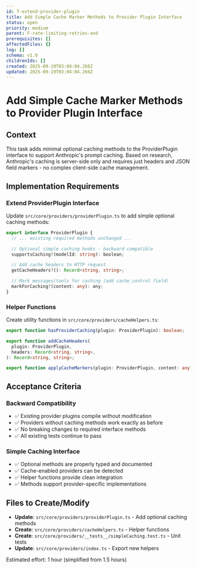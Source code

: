 ```yaml
---
id: T-extend-provider-plugin
title: Add Simple Cache Marker Methods to Provider Plugin Interface
status: open
priority: medium
parent: F-rate-limiting-retries-and
prerequisites: []
affectedFiles: {}
log: []
schema: v1.0
childrenIds: []
created: 2025-09-19T03:04:04.266Z
updated: 2025-09-19T03:04:04.266Z
---
```


# Add Simple Cache Marker Methods to Provider Plugin Interface

## Context

This task adds minimal optional caching methods to the ProviderPlugin interface to support Anthropic's prompt caching. Based on research, Anthropic's caching is server-side only and requires just headers and JSON field markers - no complex client-side cache management.

## Implementation Requirements

### Extend ProviderPlugin Interface

Update `src/core/providers/providerPlugin.ts` to add simple optional caching methods:

```typescript
export interface ProviderPlugin {
  // ... existing required methods unchanged ...

  // Optional simple caching hooks - backward compatible
  supportsCaching?(modelId: string): boolean;

  // Add cache headers to HTTP request
  getCacheHeaders?(): Record<string, string>;

  // Mark messages/tools for caching (add cache_control field)
  markForCaching?(content: any): any;
}
```

### Helper Functions

Create utility functions in `src/core/providers/cacheHelpers.ts`:

```typescript
export function hasProviderCaching(plugin: ProviderPlugin): boolean;

export function addCacheHeaders(
  plugin: ProviderPlugin,
  headers: Record<string, string>,
): Record<string, string>;

export function applyCacheMarkers(plugin: ProviderPlugin, content: any): any;
```

## Acceptance Criteria

### Backward Compatibility

- ✅ Existing provider plugins compile without modification
- ✅ Providers without caching methods work exactly as before
- ✅ No breaking changes to required interface methods
- ✅ All existing tests continue to pass

### Simple Caching Interface

- ✅ Optional methods are properly typed and documented
- ✅ Cache-enabled providers can be detected
- ✅ Helper functions provide clean integration
- ✅ Methods support provider-specific implementations

## Files to Create/Modify

- **Update**: `src/core/providers/providerPlugin.ts` - Add optional caching methods
- **Create**: `src/core/providers/cacheHelpers.ts` - Helper functions
- **Create**: `src/core/providers/__tests__/simpleCaching.test.ts` - Unit tests
- **Update**: `src/core/providers/index.ts` - Export new helpers

Estimated effort: 1 hour (simplified from 1.5 hours)
